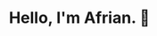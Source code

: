 <h1 align="center">Hello, I'm Afrian. 👋</h1>
<!--
Professional time-waster. A designer who write code. Amateur. Lifelong learner. Raw enthusiast. When I'm off duty from performing as designer and software engineer, I spend my time in the back stage such as reading books, watching movies/series, "hangout" in online forum.
<!--
### Little Thing About Me
- 💼 Freelance UI/UX designer & software engineer.
- 🌐 Exists somewhere on X ([@afrianska](https://twitter.com/afrianska)), IG ([@afrianep](https://www.instagram.com/afrianep)), Dribbble ([@afrianska](https://dribbble.com/afrianska/)), [Personal Web](https://www.afrian.cc), [Blog](https://medium.com/@afrian).
- 🧑🏻 Pronouns: He/Him
- 🤏 Language I speak: Indonesian, English, Javanese.
- 📖 Currently learning [go](https://go.dev/).
- 👀 What next? Interesting on [kotlin](https://kotlinlang.org/) and [rust](https://www.rust-lang.org/).

<!--
---
![My Skills](https://skillicons.dev/icons?i=html,css,js,ts,go&theme=dark)
-->
<!--
[![](https://github-readme-stats.vercel.app/api?username=afrianska&theme=transparent&show_icons=true&count_private=true&hide_title=true)](https://github.com/afrianska) [![](https://github-readme-stats.vercel.app/api/top-langs/?username=afrianska&layout=compact&theme=transparent)](https://github.com/afrianska) -->
<!--
### Projects
- [Design Spark](https://github.com/afrianska/design-spark) (figma plugin) -->
